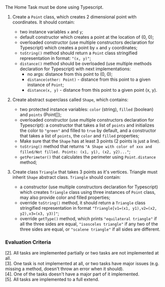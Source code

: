 The Home Task must be done using Typescript.

1. Create a `Point` class, which creates 2 dimensional point with coordinates. It
   should contain:

   - two instance variables `x` and `y`;
   - default constructor which creates a point at the location of (0, 0);
   - overloaded constructor (use multiple constructors declaration for Typescript)
     which creates a point by `x` and `y` coordinates;
   - `toString()` method should return a `Point` class stringified representation in
     format: `"(x, y)"`;
   - `distance()` method should be overloaded (use multiple methods declaration for
     Typescript) with next implementations:
     - no args: distance from this point to (0, 0);
     - `distance(other: Point)` - distance from this point to a given instance of
       `Point`;
     - `distance(x, y)` - distance from this point to a given point (x, y).

2. Create abstract superclass called `Shape`, which contains:

   - two protected instance variables: `color` (string), `filled`
     (boolean) and `points` (Point[]);
   - overloaded constructor (use multiple constructors declaration for Typescript): a
     constructor that takes a list of `points` and initializes the color to `"green"`
     and filled to `true` by default, and a constructor that takes a list of `points`,
     the `color` and `filled` properties;
   - Make sure that the `Shape` has at least 3 points (2 points is just a line).
   - `toString()` method that returns `"A Shape with color of xxx and filled/Not filled. Points: (x1, y1), (x2, y2)..."`;
   - `getPerimeter()` that calculates the perimeter using `Point.distance` method;

3. Create class `Triangle` that takes 3 points as it's vertices. Triangle must inherit
   `Shape` abstract class. `Triangle` should contain:

   - a constructor (use multiple constructors declaration for Typescript) which creates
     `Triangle` class using three instances of `Point` class, may also provide color and
     filled properties;
   - override `toString()` method, it should return a `Triangle` class stringified
     representation in format `"Triangle[v1=(x1, y1),v2=(x2, y2),v3=(x3, y3)]"`;
   - override `getType()` method, which prints `"equilateral triangle"` if all the three
     sides are equal, `"isosceles triangle"` if any two of the three sides are equal, or
     `"scalene triangle"` if all sides are different.

### Evaluation Criteria

[2]. All tasks are implemented partially or two tasks are not implemented at all.  
[3]. One task is not implemented at all, or two tasks have major issues (e.g. missing a
method, doesn't throw an error when it should).  
[4]. One of the tasks doesn't have a major part of it implemented.  
[5]. All tasks are implemented to a full extend.
